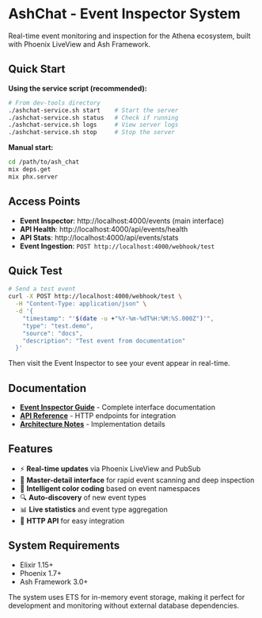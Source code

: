 # AshChat - Event Inspector System

Real-time event monitoring and inspection for the Athena ecosystem, built with Phoenix LiveView and Ash Framework.

## Quick Start

**Using the service script (recommended):**
```bash
# From dev-tools directory
./ashchat-service.sh start    # Start the server
./ashchat-service.sh status   # Check if running
./ashchat-service.sh logs     # View server logs
./ashchat-service.sh stop     # Stop the server
```

**Manual start:**
```bash
cd /path/to/ash_chat
mix deps.get
mix phx.server
```

## Access Points

- **Event Inspector**: http://localhost:4000/events (main interface)
- **API Health**: http://localhost:4000/api/events/health
- **API Stats**: http://localhost:4000/api/events/stats
- **Event Ingestion**: `POST http://localhost:4000/webhook/test`

## Quick Test

```bash
# Send a test event
curl -X POST http://localhost:4000/webhook/test \
  -H "Content-Type: application/json" \
  -d '{
    "timestamp": "'$(date -u +"%Y-%m-%dT%H:%M:%S.000Z")'",
    "type": "test.demo",
    "source": "docs",
    "description": "Test event from documentation"
  }'
```

Then visit the Event Inspector to see your event appear in real-time.

## Documentation

- **[Event Inspector Guide](docs/EVENT_INSPECTOR.md)** - Complete interface documentation
- **[API Reference](docs/API.md)** - HTTP endpoints for integration
- **[Architecture Notes](docs/ARCHITECTURE.md)** - Implementation details

## Features

- ⚡ **Real-time updates** via Phoenix LiveView and PubSub
- 🎯 **Master-detail interface** for rapid event scanning and deep inspection
- 🌈 **Intelligent color coding** based on event namespaces
- 🔍 **Auto-discovery** of new event types
- 📊 **Live statistics** and event type aggregation
- 🔗 **HTTP API** for easy integration

## System Requirements

- Elixir 1.15+
- Phoenix 1.7+
- Ash Framework 3.0+

The system uses ETS for in-memory event storage, making it perfect for development and monitoring without external database dependencies.
